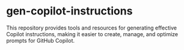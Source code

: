 # gen-copilot-instructions
This repository provides tools and resources for generating effective Copilot instructions, making it easier to create, manage, and optimize prompts for GitHub Copilot.
